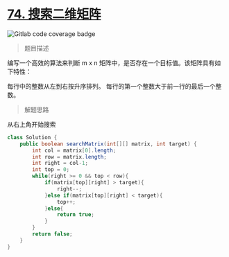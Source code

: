 # [74. 搜索二维矩阵](https://leetcode.cn/problems/search-a-2d-matrix/)

![Gitlab code coverage badge](https://img.shields.io/badge/难度-中等-yellow)

> 题目描述

编写一个高效的算法来判断 m x n 矩阵中，是否存在一个目标值。该矩阵具有如下特性：

每行中的整数从左到右按升序排列。
每行的第一个整数大于前一行的最后一个整数。

> 解题思路

从右上角开始搜索

```java
class Solution {
    public boolean searchMatrix(int[][] matrix, int target) {
        int col = matrix[0].length;
        int row = matrix.length;
        int right = col-1;
        int top = 0;
        while(right >= 0 && top < row){
            if(matrix[top][right] > target){
                right--;
            }else if(matrix[top][right] < target){
                top++;
            }else{
                return true;
            }
        }
        return false;
    }
}
```

